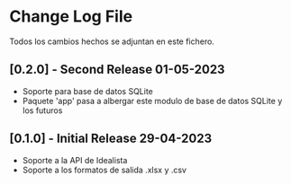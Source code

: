 # Change Log File
Todos los cambios hechos se adjuntan en este fichero.

## [0.2.0] - Second Release 01-05-2023
- Soporte para base de datos SQLite
- Paquete 'app' pasa a albergar este modulo de base de datos SQLite y los futuros

## [0.1.0] - Initial Release 29-04-2023
- Soporte a la API de Idealista
- Soporte a los formatos de salida .xlsx y .csv
